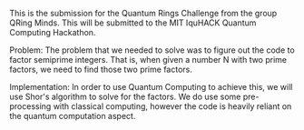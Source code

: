 This is the submission for the Quantum Rings Challenge from the group QRing Minds. This will be submitted to the MIT IquHACK Quantum Computing Hackathon.

Problem:
The problem that we needed to solve was to figure out the code to factor semiprime integers. That is, when given a number N with two prime factors, we need to find those two prime factors.

Implementation:
In order to use Quantum Computing to achieve this, we will use Shor's algorithm to solve for the factors. We do use some pre-processing with classical computing, however the code is heavily reliant on the quantum computation aspect.
